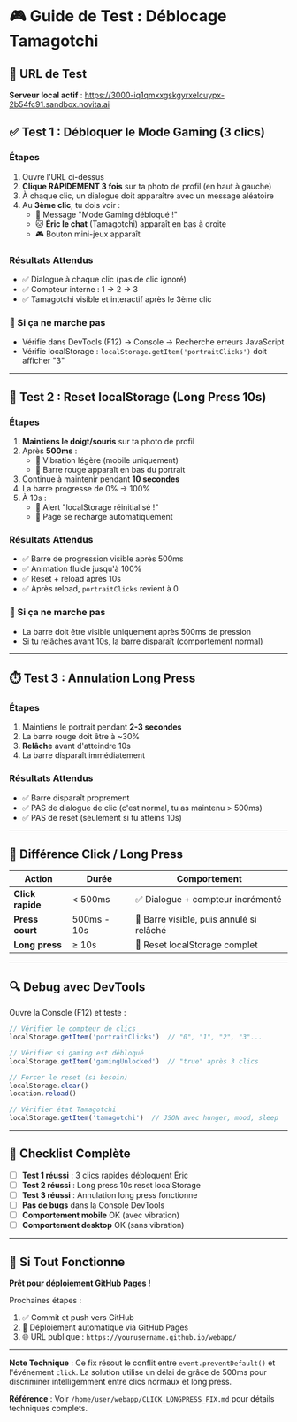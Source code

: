 # 🎮 Guide de Test : Déblocage Tamagotchi

## 🚀 URL de Test

**Serveur local actif** : https://3000-iq1qmxxgskgyrxelcuypx-2b54fc91.sandbox.novita.ai

## ✅ Test 1 : Débloquer le Mode Gaming (3 clics)

### Étapes
1. Ouvre l'URL ci-dessus
2. **Clique RAPIDEMENT 3 fois** sur ta photo de profil (en haut à gauche)
3. À chaque clic, un dialogue doit apparaître avec un message aléatoire
4. Au **3ème clic**, tu dois voir :
   - 🎉 Message "Mode Gaming débloqué !"
   - 🐱 **Éric le chat** (Tamagotchi) apparaît en bas à droite
   - 🎮 Bouton mini-jeux apparaît

### Résultats Attendus
- ✅ Dialogue à chaque clic (pas de clic ignoré)
- ✅ Compteur interne : 1 → 2 → 3
- ✅ Tamagotchi visible et interactif après le 3ème clic

### 🐛 Si ça ne marche pas
- Vérifie dans DevTools (F12) → Console → Recherche erreurs JavaScript
- Vérifie localStorage : `localStorage.getItem('portraitClicks')` doit afficher "3"

---

## 🔄 Test 2 : Reset localStorage (Long Press 10s)

### Étapes
1. **Maintiens le doigt/souris** sur ta photo de profil
2. Après **500ms** : 
   - 📱 Vibration légère (mobile uniquement)
   - 🔴 Barre rouge apparaît en bas du portrait
3. Continue à maintenir pendant **10 secondes**
4. La barre progresse de 0% → 100%
5. À 10s :
   - 🔔 Alert "localStorage réinitialisé !"
   - 🔄 Page se recharge automatiquement

### Résultats Attendus
- ✅ Barre de progression visible après 500ms
- ✅ Animation fluide jusqu'à 100%
- ✅ Reset + reload après 10s
- ✅ Après reload, `portraitClicks` revient à 0

### 🐛 Si ça ne marche pas
- La barre doit être visible uniquement après 500ms de pression
- Si tu relâches avant 10s, la barre disparaît (comportement normal)

---

## ⏱️ Test 3 : Annulation Long Press

### Étapes
1. Maintiens le portrait pendant **2-3 secondes**
2. La barre rouge doit être à ~30%
3. **Relâche** avant d'atteindre 10s
4. La barre disparaît immédiatement

### Résultats Attendus
- ✅ Barre disparaît proprement
- ✅ PAS de dialogue de clic (c'est normal, tu as maintenu > 500ms)
- ✅ PAS de reset (seulement si tu atteins 10s)

---

## 🎯 Différence Click / Long Press

| Action | Durée | Comportement |
|--------|-------|--------------|
| **Click rapide** | < 500ms | ✅ Dialogue + compteur incrémenté |
| **Press court** | 500ms - 10s | 🔴 Barre visible, puis annulé si relâché |
| **Long press** | ≥ 10s | 🔄 Reset localStorage complet |

---

## 🔍 Debug avec DevTools

Ouvre la Console (F12) et teste :

```javascript
// Vérifier le compteur de clics
localStorage.getItem('portraitClicks')  // "0", "1", "2", "3"...

// Vérifier si gaming est débloqué
localStorage.getItem('gamingUnlocked')  // "true" après 3 clics

// Forcer le reset (si besoin)
localStorage.clear()
location.reload()

// Vérifier état Tamagotchi
localStorage.getItem('tamagotchi')  // JSON avec hunger, mood, sleep
```

---

## 📝 Checklist Complète

- [ ] **Test 1 réussi** : 3 clics rapides débloquent Éric
- [ ] **Test 2 réussi** : Long press 10s reset localStorage
- [ ] **Test 3 réussi** : Annulation long press fonctionne
- [ ] **Pas de bugs** dans la Console DevTools
- [ ] **Comportement mobile** OK (avec vibration)
- [ ] **Comportement desktop** OK (sans vibration)

---

## 🎉 Si Tout Fonctionne

**Prêt pour déploiement GitHub Pages !**

Prochaines étapes :
1. ✅ Commit et push vers GitHub
2. 🚀 Déploiement automatique via GitHub Pages
3. 🌐 URL publique : `https://yourusername.github.io/webapp/`

---

**Note Technique** : Ce fix résout le conflit entre `event.preventDefault()` et l'événement `click`. La solution utilise un délai de grâce de 500ms pour discriminer intelligemment entre clics normaux et long press.

**Référence** : Voir `/home/user/webapp/CLICK_LONGPRESS_FIX.md` pour détails techniques complets.
